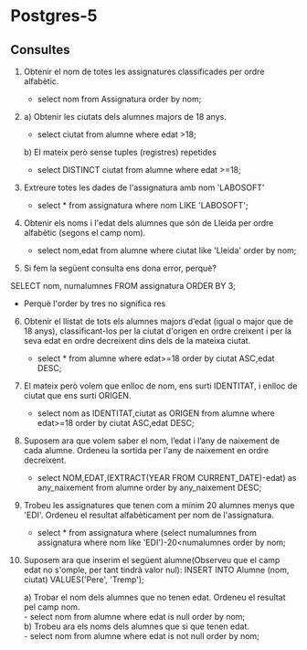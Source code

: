 # Postgres-5
## Consultes 

1) Obtenir el nom de totes les assignatures classificades per ordre alfabètic.
   - select nom from Assignatura order by nom;
2) 
   a) Obtenir les ciutats dels alumnes majors de 18 anys.
    - select ciutat from alumne where edat >18;

   b) El mateix però sense tuples (registres) repetides
    - select DISTINCT ciutat from alumne where edat >=18;
    
3) Extreure totes les dades de l'assignatura amb nom 'LABOSOFT'
   - select * from assignatura where nom LIKE 'LABOSOFT';
4) Obtenir els noms i l'edat dels alumnes que són de Lleida per ordre alfabètic (segons el
camp nom).
   - select nom,edat from alumne where ciutat like 'Lleida' order by nom;
   
5) Si fem la següent consulta ens dona error, perquè?<br>

SELECT nom, numalumnes FROM assignatura ORDER BY 3;

   - Perquè l'order by tres no significa res
   
6) Obtenir el llistat de tots els alumnes majors d’edat (igual o major que de 18 anys),
classificant-los per la ciutat d'origen en ordre creixent i per la seva edat en ordre decreixent
dins dels de la mateixa ciutat.
   - select * from alumne where edat>=18 order by ciutat ASC,edat DESC;
  
 7) El mateix però volem que enlloc de nom, ens surti IDENTITAT, i enlloc de ciutat que ens
surti ORIGEN.
     - select nom as IDENTITAT,ciutat as ORIGEN from alumne where edat>=18 order by ciutat ASC,edat DESC;
  8) Suposem ara que volem saber el nom, l’edat i l’any de naixement de cada alumne. Ordeneu
la sortida per l'any de naixement en ordre decreixent.
      - select NOM,EDAT,(EXTRACT(YEAR FROM CURRENT_DATE)-edat) as any_naixement from alumne order by any_naixement DESC;
  9) Trobeu les assignatures que tenen com a mínim 20 alumnes menys que 'EDI'. Ordeneu el
resultat alfabèticament per nom de l'assignatura.
      - select * from assignatura where (select numalumnes from assignatura where nom like 'EDI')-20<numalumnes order by nom;
  10) Suposem ara que inserim el següent alumne(Observeu que el camp edat no s'omple, per tant tindrà valor nul):
    INSERT INTO Alumne (nom, ciutat) VALUES('Pere', 'Tremp');<br>

        a) Trobar el nom dels alumnes que no tenen edat. Ordeneu el resultat pel camp nom.<br>
               -  select nom from alumne where edat is null order by nom;<br>
        b) Trobeu ara els noms dels alumnes que si que tenen edat.<br>
              -  select nom from alumne where edat is not null order by nom;
